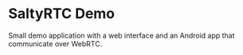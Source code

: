 # SaltyRTC Demo

Small demo application with a web interface and an Android app that communicate
over WebRTC.
